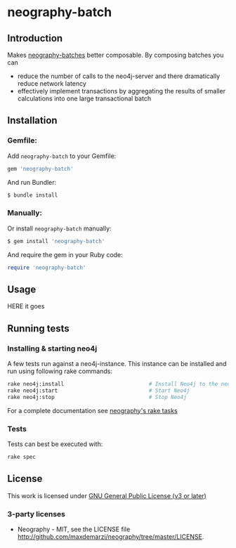 # neography-batch

## Introduction
Makes [neography-batches](https://github.com/maxdemarzi/neography/wiki/Batch "Neography Batch") better composable. By composing batches you can
* reduce the number of calls to the neo4j-server and there dramatically reduce network latency
* effectively implement transactions by aggregating the results of smaller calculations into one large transactional batch

## Installation
### Gemfile:

Add `neography-batch` to your Gemfile:

```ruby
gem 'neography-batch'
```
And run Bundler:

```sh
$ bundle install
```
### Manually:
Or install `neography-batch` manually:
```sh
$ gem install 'neography-batch'
```
And require the gem in your Ruby code:
```ruby
require 'neography-batch'
```
## Usage


HERE it goes

## Running tests
### Installing & starting neo4j
A few tests run against a neo4j-instance. This instance can be installed and run using following rake commands:
```sh
rake neo4j:install                           # Install Neo4j to the neo4j directory under your project
rake neo4j:start                             # Start Neo4j
rake neo4j:stop                              # Stop Neo4j
```
For a complete documentation see [neography's rake tasks](https://github.com/maxdemarzi/neography/wiki/Rake-tasks "Rake tasks")
### Tests
Tests can best be executed with:
```sh
rake spec
```
## License
This work is licensed under [GNU General Public License (v3 or later)](http://www.gnu.org/licenses/gpl-3.0.html)

### 3-party licenses
* Neography - MIT, see the LICENSE file http://github.com/maxdemarzi/neography/tree/master/LICENSE.
